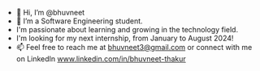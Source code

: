 - 👋 Hi, I’m @bhuvneet
- 🌱 I’m a Software Engineering student.
- I'm passionate about learning and growing in the technology field.
- I'm looking for my next internship, from January to August 2024!
- 📫 Feel free to reach me at bhuvneet3@gmail.com or connect with me on LinkedIn www.linkedin.com/in/bhuvneet-thakur



<!---
bhuvneet/bhuvneet is a ✨ special ✨ repository because its `README.md` (this file) appears on your GitHub profile.
You can click the Preview link to take a look at your changes.
--->

